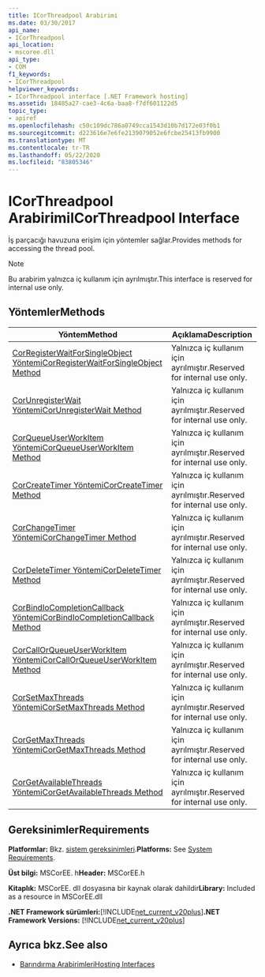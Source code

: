 ```yaml
---
title: ICorThreadpool Arabirimi
ms.date: 03/30/2017
api_name:
- ICorThreadpool
api_location:
- mscoree.dll
api_type:
- COM
f1_keywords:
- ICorThreadpool
helpviewer_keywords:
- ICorThreadpool interface [.NET Framework hosting]
ms.assetid: 18485a27-cae3-4c6a-baa8-f7df601122d5
topic_type:
- apiref
ms.openlocfilehash: c50c109dc786a0749cca1543d10b7d172e03f0b1
ms.sourcegitcommit: d223616e7e6fe2139079052e6fcbe25413fb9900
ms.translationtype: MT
ms.contentlocale: tr-TR
ms.lasthandoff: 05/22/2020
ms.locfileid: "83805346"
---
```

# <a name="icorthreadpool-interface"></a><span data-ttu-id="57667-102">ICorThreadpool Arabirimi</span><span class="sxs-lookup"><span data-stu-id="57667-102">ICorThreadpool Interface</span></span>
<span data-ttu-id="57667-103">İş parçacığı havuzuna erişim için yöntemler sağlar.</span><span class="sxs-lookup"><span data-stu-id="57667-103">Provides methods for accessing the thread pool.</span></span>  
  
> [!NOTE]
> <span data-ttu-id="57667-104">Bu arabirim yalnızca iç kullanım için ayrılmıştır.</span><span class="sxs-lookup"><span data-stu-id="57667-104">This interface is reserved for internal use only.</span></span>  
  
## <a name="methods"></a><span data-ttu-id="57667-105">Yöntemler</span><span class="sxs-lookup"><span data-stu-id="57667-105">Methods</span></span>  
  
|<span data-ttu-id="57667-106">Yöntem</span><span class="sxs-lookup"><span data-stu-id="57667-106">Method</span></span>|<span data-ttu-id="57667-107">Açıklama</span><span class="sxs-lookup"><span data-stu-id="57667-107">Description</span></span>|  
|------------|-----------------|  
|[<span data-ttu-id="57667-108">CorRegisterWaitForSingleObject Yöntemi</span><span class="sxs-lookup"><span data-stu-id="57667-108">CorRegisterWaitForSingleObject Method</span></span>](icorthreadpool-corregisterwaitforsingleobject-method.md)|<span data-ttu-id="57667-109">Yalnızca iç kullanım için ayrılmıştır.</span><span class="sxs-lookup"><span data-stu-id="57667-109">Reserved for internal use only.</span></span>|  
|[<span data-ttu-id="57667-110">CorUnregisterWait Yöntemi</span><span class="sxs-lookup"><span data-stu-id="57667-110">CorUnregisterWait Method</span></span>](icorthreadpool-corunregisterwait-method.md)|<span data-ttu-id="57667-111">Yalnızca iç kullanım için ayrılmıştır.</span><span class="sxs-lookup"><span data-stu-id="57667-111">Reserved for internal use only.</span></span>|  
|[<span data-ttu-id="57667-112">CorQueueUserWorkItem Yöntemi</span><span class="sxs-lookup"><span data-stu-id="57667-112">CorQueueUserWorkItem Method</span></span>](icorthreadpool-corqueueuserworkitem-method.md)|<span data-ttu-id="57667-113">Yalnızca iç kullanım için ayrılmıştır.</span><span class="sxs-lookup"><span data-stu-id="57667-113">Reserved for internal use only.</span></span>|  
|[<span data-ttu-id="57667-114">CorCreateTimer Yöntemi</span><span class="sxs-lookup"><span data-stu-id="57667-114">CorCreateTimer Method</span></span>](icorthreadpool-corcreatetimer-method.md)|<span data-ttu-id="57667-115">Yalnızca iç kullanım için ayrılmıştır.</span><span class="sxs-lookup"><span data-stu-id="57667-115">Reserved for internal use only.</span></span>|  
|[<span data-ttu-id="57667-116">CorChangeTimer Yöntemi</span><span class="sxs-lookup"><span data-stu-id="57667-116">CorChangeTimer Method</span></span>](icorthreadpool-corchangetimer-method.md)|<span data-ttu-id="57667-117">Yalnızca iç kullanım için ayrılmıştır.</span><span class="sxs-lookup"><span data-stu-id="57667-117">Reserved for internal use only.</span></span>|  
|[<span data-ttu-id="57667-118">CorDeleteTimer Yöntemi</span><span class="sxs-lookup"><span data-stu-id="57667-118">CorDeleteTimer Method</span></span>](icorthreadpool-cordeletetimer-method.md)|<span data-ttu-id="57667-119">Yalnızca iç kullanım için ayrılmıştır.</span><span class="sxs-lookup"><span data-stu-id="57667-119">Reserved for internal use only.</span></span>|  
|[<span data-ttu-id="57667-120">CorBindIoCompletionCallback Yöntemi</span><span class="sxs-lookup"><span data-stu-id="57667-120">CorBindIoCompletionCallback Method</span></span>](icorthreadpool-corbindiocompletioncallback-method.md)|<span data-ttu-id="57667-121">Yalnızca iç kullanım için ayrılmıştır.</span><span class="sxs-lookup"><span data-stu-id="57667-121">Reserved for internal use only.</span></span>|  
|[<span data-ttu-id="57667-122">CorCallOrQueueUserWorkItem Yöntemi</span><span class="sxs-lookup"><span data-stu-id="57667-122">CorCallOrQueueUserWorkItem Method</span></span>](icorthreadpool-corcallorqueueuserworkitem-method.md)|<span data-ttu-id="57667-123">Yalnızca iç kullanım için ayrılmıştır.</span><span class="sxs-lookup"><span data-stu-id="57667-123">Reserved for internal use only.</span></span>|  
|[<span data-ttu-id="57667-124">CorSetMaxThreads Yöntemi</span><span class="sxs-lookup"><span data-stu-id="57667-124">CorSetMaxThreads Method</span></span>](icorthreadpool-corsetmaxthreads-method.md)|<span data-ttu-id="57667-125">Yalnızca iç kullanım için ayrılmıştır.</span><span class="sxs-lookup"><span data-stu-id="57667-125">Reserved for internal use only.</span></span>|  
|[<span data-ttu-id="57667-126">CorGetMaxThreads Yöntemi</span><span class="sxs-lookup"><span data-stu-id="57667-126">CorGetMaxThreads Method</span></span>](icorthreadpool-corgetmaxthreads-method.md)|<span data-ttu-id="57667-127">Yalnızca iç kullanım için ayrılmıştır.</span><span class="sxs-lookup"><span data-stu-id="57667-127">Reserved for internal use only.</span></span>|  
|[<span data-ttu-id="57667-128">CorGetAvailableThreads Yöntemi</span><span class="sxs-lookup"><span data-stu-id="57667-128">CorGetAvailableThreads Method</span></span>](icorthreadpool-corgetavailablethreads-method.md)|<span data-ttu-id="57667-129">Yalnızca iç kullanım için ayrılmıştır.</span><span class="sxs-lookup"><span data-stu-id="57667-129">Reserved for internal use only.</span></span>|  
  
## <a name="requirements"></a><span data-ttu-id="57667-130">Gereksinimler</span><span class="sxs-lookup"><span data-stu-id="57667-130">Requirements</span></span>  
 <span data-ttu-id="57667-131">**Platformlar:** Bkz. [sistem gereksinimleri](../../get-started/system-requirements.md).</span><span class="sxs-lookup"><span data-stu-id="57667-131">**Platforms:** See [System Requirements](../../get-started/system-requirements.md).</span></span>  
  
 <span data-ttu-id="57667-132">**Üst bilgi:** MSCorEE. h</span><span class="sxs-lookup"><span data-stu-id="57667-132">**Header:** MSCorEE.h</span></span>  
  
 <span data-ttu-id="57667-133">**Kitaplık:** MSCorEE. dll dosyasına bir kaynak olarak dahildir</span><span class="sxs-lookup"><span data-stu-id="57667-133">**Library:** Included as a resource in MSCorEE.dll</span></span>  
  
 <span data-ttu-id="57667-134">**.NET Framework sürümleri:**[!INCLUDE[net_current_v20plus](../../../../includes/net-current-v20plus-md.md)]</span><span class="sxs-lookup"><span data-stu-id="57667-134">**.NET Framework Versions:** [!INCLUDE[net_current_v20plus](../../../../includes/net-current-v20plus-md.md)]</span></span>  
  
## <a name="see-also"></a><span data-ttu-id="57667-135">Ayrıca bkz.</span><span class="sxs-lookup"><span data-stu-id="57667-135">See also</span></span>

- [<span data-ttu-id="57667-136">Barındırma Arabirimleri</span><span class="sxs-lookup"><span data-stu-id="57667-136">Hosting Interfaces</span></span>](hosting-interfaces.md)
